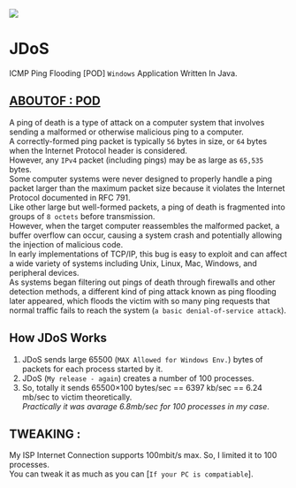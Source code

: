 ![](https://raw.githubusercontent.com/ExploiTR/JDoS/master/icon/e.ico)
# JDoS
ICMP Ping Flooding [POD] `Windows` Application Written In Java.

## [ABOUTOF : POD](https://en.wikipedia.org/wiki/Ping_of_death)  
A ping of death is a type of attack on a computer system that involves sending a malformed or otherwise malicious ping to a computer.  
A correctly-formed ping packet is typically `56` bytes in size, or `64` bytes when the Internet Protocol header is considered.  
However, any `IPv4` packet (including pings) may be as large as `65,535` bytes.  
Some computer systems were never designed to properly handle a ping packet larger than the maximum packet size because it violates the Internet Protocol documented in RFC 791.  
Like other large but well-formed packets, a ping of death is fragmented into groups of `8 octets` before transmission.  
However, when the target computer reassembles the malformed packet, a buffer overflow can occur, causing a system crash and potentially allowing the injection of malicious code.  
In early implementations of TCP/IP, this bug is easy to exploit and can affect a wide variety of systems including Unix, Linux, Mac, Windows, and peripheral devices.  
As systems began filtering out pings of death through firewalls and other detection methods, a different kind of ping attack known as ping flooding later appeared, which floods the victim with so many ping requests that normal traffic fails to reach the system (`a basic denial-of-service attack`).

## How JDoS Works
1. JDoS sends large 65500 (`MAX Allowed for Windows Env.`) bytes of packets for each process started by it.
2. JDoS (`My release - again`) creates a number of 100 processes.
3. So, totally it sends 65500×100 bytes/sec == 6397 kb/sec == 6.24 mb/sec to victim theoretically.  
  *Practically it was avarage 6.8mb/sec for 100 processes in my case*.

## TWEAKING :  
My ISP Internet Connection supports 100mbit/s max. So, I limited it to 100 processes.  
You can tweak it as much as you can [`If your PC is compatiable`].

